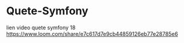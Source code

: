 # Quete-Symfony
lien video quete symfony 18
https://www.loom.com/share/e7c617d7e9cb44859126eb77e28785e6
